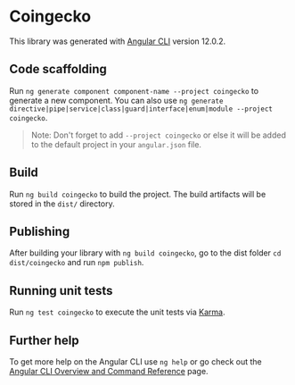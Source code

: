 # Coingecko

This library was generated with [Angular CLI](https://github.com/angular/angular-cli) version 12.0.2.

## Code scaffolding

Run `ng generate component component-name --project coingecko` to generate a new component. You can also use `ng generate directive|pipe|service|class|guard|interface|enum|module --project coingecko`.
> Note: Don't forget to add `--project coingecko` or else it will be added to the default project in your `angular.json` file. 

## Build

Run `ng build coingecko` to build the project. The build artifacts will be stored in the `dist/` directory.

## Publishing

After building your library with `ng build coingecko`, go to the dist folder `cd dist/coingecko` and run `npm publish`.

## Running unit tests

Run `ng test coingecko` to execute the unit tests via [Karma](https://karma-runner.github.io).

## Further help

To get more help on the Angular CLI use `ng help` or go check out the [Angular CLI Overview and Command Reference](https://angular.io/cli) page.
